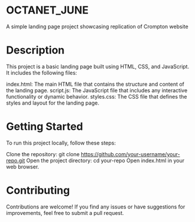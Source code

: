 # OCTANET_JUNE
A simple landing page project showcasing replication of Crompton website

# Description
This project is a basic landing page built using HTML, CSS, and JavaScript. It includes the following files:

index.html: The main HTML file that contains the structure and content of the landing page.
script.js: The JavaScript file that includes any interactive functionality or dynamic behavior.
styles.css: The CSS file that defines the styles and layout for the landing page.

# Getting Started
To run this project locally, follow these steps:

Clone the repository: git clone https://github.com/your-username/your-repo.git
Open the project directory: cd your-repo
Open index.html in your web browser.

# Contributing
Contributions are welcome! If you find any issues or have suggestions for improvements, feel free to submit a pull request.
